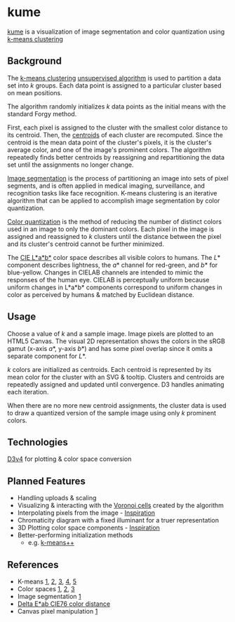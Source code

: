 # kume

[kume](https://agarun.com/kume) is a visualization of image segmentation and color quantization using [k-means clustering](https://en.wikipedia.org/wiki/K-means_clustering)

## Background

The [k-means clustering](https://en.wikipedia.org/wiki/K-means_clustering) [unsupervised algorithm](https://en.wikipedia.org/wiki/Unsupervised_learning) is used to partition a data set into *k* groups. Each data point is assigned to a particular cluster based on mean positions.

The algorithm randomly initializes *k* data points as the initial means with the standard Forgy method.

First, each pixel is assigned to the cluster with the smallest color distance to its centroid. Then, the [centroids](https://en.wikipedia.org/wiki/Centroids) of each cluster are recomputed. Since the centroid is the mean data point of the cluster's pixels, it is the cluster's average color, and one of the image's prominent colors. The algorithm repeatedly finds better centroids by reassigning and repartitioning the data set until the assignments no longer change.

[Image segmentation](https://en.wikipedia.org/wiki/Image_segmentation) is the process of partitioning an image into sets of pixel segments, and is often applied in medical imaging, surveillance, and recognition tasks like face recognition. K-means clustering is an iterative algorithm that can be applied to accomplish image segmentation by color quantization.

[Color quantization](https://en.wikipedia.org/wiki/Color_quantization) is the method of reducing the number of distinct colors used in an image to only the dominant colors. Each pixel in the image is assigned and reassigned to *k* clusters until the distance between the pixel and its cluster's centroid cannot be further minimized.

The [CIE L\*a\*b\*](https://en.wikipedia.org/wiki/Lab_color_space) color space describes all visible colors to humans. The *L*\* component describes lightness, the *a*\* channel for red-green, and *b*\* for blue-yellow. Changes in CIELAB channels are intended to mimic the responses of the human eye. CIELAB is perceptually uniform because uniform changes in L\*a\*b\* components correspond to uniform changes in color as perceived by humans & matched by Euclidean distance.

## Usage

Choose a value of *k* and a sample image. Image pixels are plotted to an HTML5 Canvas. The visual 2D representation shows the colors in the sRGB gamut (x-axis *a*\*, y-axis *b*\*) and has some pixel overlap since it omits a separate component for *L*\*.

*k* colors are initialized as centroids. Each centroid is represented by its mean color for the cluster with an SVG & tooltip. Clusters and centroids are repeatedly assigned and updated until convergence. D3 handles animating each iteration.

When there are no more new centroid assignments, the cluster data is used to draw a quantized version of the sample image using only *k* prominent colors.

## Technologies

[D3v4](https://github.com/d3/d3) for plotting & color space conversion

## Planned Features

* Handling uploads & scaling
* Visualizing & interacting with the [Voronoi cells]() created by the algorithm
* Interpolating pixels from the image - [Inspiration](https://github.com/anvaka/gauss-distribution)
* Chromaticity diagram with a fixed illuminant for a truer representation
* 3D Plotting color space components - [Inspiration](https://mollermara.com/blog/kmeans/)
* Better-performing initialization methods
  * e.g. [k-means++](https://en.wikipedia.org/wiki/K-means%2B%2B)

## References
* K-means [1](http://www.marmakoide.org/download/teaching/dm/dm-kmeans.pdf), [2](https://www.slideshare.net/djempol/kmeans-initialization-15041920), [3](https://jpgdatascience.wordpress.com/2016/05/02/image-compression-k-means-clustering/), [4](http://www.onmyphd.com/?p=k-means.clustering), [5](https://www.naftaliharris.com/blog/visualizing-k-means-clustering/)
* Color spaces [1](https://engineering.purdue.edu/~bouman/ece637/notes/pdf/ColorSpaces.pdf), [2](http://www.easyrgb.com/en/math.php), [3](http://hyperphysics.phy-astr.gsu.edu/hbase/vision/cie.html)
* Image segmentation [1](https://www.youtube.com/watch?v=yR7k19YBqiw)
* [Delta E*ab CIE76 color distance](https://en.wikipedia.org/wiki/Color_difference#CIELAB_Delta_E)
* Canvas pixel manipulation [1](https://developer.mozilla.org/en-US/docs/Web/API/Canvas_API/Tutorial/Pixel_manipulation_with_canvas)
